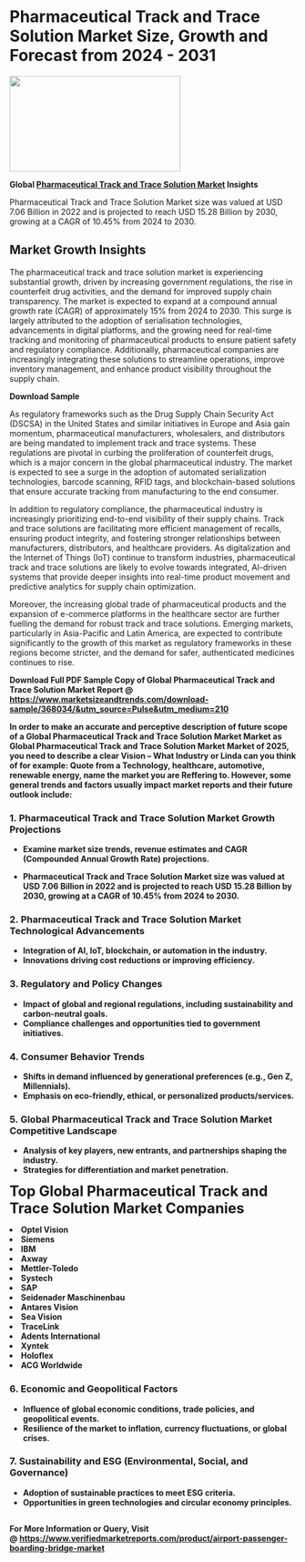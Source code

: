 <H1>Pharmaceutical Track and Trace Solution Market Size, Growth and Forecast from 2024 - 2031</H1><img class="aligncenter size-medium wp-image-584254" src="https://thirdeyenews.in/wp-content/uploads/2024/09/Global-Market-Research-300x168.jpeg" alt="" width="300" height="168" /><p><strong>Global&nbsp;<a href="https://www.marketsizeandtrends.com/download-sample/368034/&amp;utm_source=Pulse&amp;utm_medium=210">Pharmaceutical Track and Trace Solution Market</a> Insights</strong></p><p>Pharmaceutical Track and Trace Solution Market size was valued at USD 7.06 Billion in 2022 and is projected to reach USD 15.28 Billion by 2030, growing at a CAGR of 10.45% from 2024 to 2030.</p><p><h2>Market Growth Insights</h2> <p>The pharmaceutical track and trace solution market is experiencing substantial growth, driven by increasing government regulations, the rise in counterfeit drug activities, and the demand for improved supply chain transparency. The market is expected to expand at a compound annual growth rate (CAGR) of approximately 15% from 2024 to 2030. This surge is largely attributed to the adoption of serialisation technologies, advancements in digital platforms, and the growing need for real-time tracking and monitoring of pharmaceutical products to ensure patient safety and regulatory compliance. Additionally, pharmaceutical companies are increasingly integrating these solutions to streamline operations, improve inventory management, and enhance product visibility throughout the supply chain.</p> <p><strong>Download Sample</strong></p> <p>As regulatory frameworks such as the Drug Supply Chain Security Act (DSCSA) in the United States and similar initiatives in Europe and Asia gain momentum, pharmaceutical manufacturers, wholesalers, and distributors are being mandated to implement track and trace systems. These regulations are pivotal in curbing the proliferation of counterfeit drugs, which is a major concern in the global pharmaceutical industry. The market is expected to see a surge in the adoption of automated serialization technologies, barcode scanning, RFID tags, and blockchain-based solutions that ensure accurate tracking from manufacturing to the end consumer.</p> <p>In addition to regulatory compliance, the pharmaceutical industry is increasingly prioritizing end-to-end visibility of their supply chains. Track and trace solutions are facilitating more efficient management of recalls, ensuring product integrity, and fostering stronger relationships between manufacturers, distributors, and healthcare providers. As digitalization and the Internet of Things (IoT) continue to transform industries, pharmaceutical track and trace solutions are likely to evolve towards integrated, AI-driven systems that provide deeper insights into real-time product movement and predictive analytics for supply chain optimization.</p> <p>Moreover, the increasing global trade of pharmaceutical products and the expansion of e-commerce platforms in the healthcare sector are further fuelling the demand for robust track and trace solutions. Emerging markets, particularly in Asia-Pacific and Latin America, are expected to contribute significantly to the growth of this market as regulatory frameworks in these regions become stricter, and the demand for safer, authenticated medicines continues to rise.</p> <p><strong></p><p><span class=""><strong>Download Full PDF Sample Copy of Global Pharmaceutical Track and Trace Solution Market Report</strong> @ <a href="https://www.marketsizeandtrends.com/download-sample/368034/&amp;utm_source=Pulse&amp;utm_medium=210" target="_blank">https://www.marketsizeandtrends.com/download-sample/368034/&amp;utm_source=Pulse&amp;utm_medium=210</a></span></p><p>In order to make an accurate and perceptive description of future scope of a Global&nbsp;Pharmaceutical Track and Trace Solution Market Market as Global&nbsp;Pharmaceutical Track and Trace Solution Market Market of 2025, you need to describe a clear Vision &ndash; What Industry or Linda can you think of for example: Quote from a Technology, healthcare, automotive, renewable energy, name the market you are Reffering to. However, some general trends and factors usually impact market reports and their future outlook include:</p><h3>1.&nbsp;<strong>Pharmaceutical Track and Trace Solution Market Growth Projections</strong></h3><ul><li>Examine market size trends, revenue estimates and CAGR (Compounded Annual Growth Rate) projections.</li><li><p>Pharmaceutical Track and Trace Solution Market size was valued at USD 7.06 Billion in 2022 and is projected to reach USD 15.28 Billion by 2030, growing at a CAGR of 10.45% from 2024 to 2030.</p></li></ul><h3>2.&nbsp;<strong>Pharmaceutical Track and Trace Solution Market Technological Advancements</strong></h3><ul><li>Integration of AI, IoT, blockchain, or automation in the industry.</li><li>Innovations driving cost reductions or improving efficiency.</li></ul><h3>3.&nbsp;<strong>Regulatory and Policy Changes</strong></h3><ul><li>Impact of global and regional regulations, including sustainability and carbon-neutral goals.</li><li>Compliance challenges and opportunities tied to government initiatives.</li></ul><h3>4.&nbsp;<strong>Consumer Behavior Trends</strong></h3><ul><li>Shifts in demand influenced by generational preferences (e.g., Gen Z, Millennials).</li><li>Emphasis on eco-friendly, ethical, or personalized products/services.</li></ul><h3>5.&nbsp;<strong>Global Pharmaceutical Track and Trace Solution Market Competitive Landscape</strong></h3><ul><li>Analysis of key players, new entrants, and partnerships shaping the industry.</li><li>Strategies for differentiation and market penetration.</li></ul><p data-pm-slice="1 1 []"><span style="color: inherit; font-family: inherit; font-size: 25px;">Top Global Pharmaceutical Track and Trace Solution Market Companies</span></p><div class="" data-test-id=""><p><li>Optel Vision</li><li> Siemens</li><li> IBM</li><li> Axway</li><li> Mettler-Toledo</li><li> Systech</li><li> SAP</li><li> Seidenader Maschinenbau</li><li> Antares Vision</li><li> Sea Vision</li><li> TraceLink</li><li> Adents International</li><li> Xyntek</li><li> Holoflex</li><li> ACG Worldwide</li></p></div><h3>6.&nbsp;<strong>Economic and Geopolitical Factors</strong></h3><ul><li>Influence of global economic conditions, trade policies, and geopolitical events.</li><li>Resilience of the market to inflation, currency fluctuations, or global crises.</li></ul><h3>7.&nbsp;<strong>Sustainability and ESG (Environmental, Social, and Governance)</strong></h3><ul><li>Adoption of sustainable practices to meet ESG criteria.</li><li>Opportunities in green technologies and circular economy principles.</li></ul><h2><strong style="font-size: 14px;">For More Information or Query, Visit @&nbsp;</strong><a style="background-color: #ffffff; font-size: 14px;" href="https://www.marketsizeandtrends.com/report/pharmaceutical-track-and-trace-solution-market/" target="_blank">https://www.verifiedmarketreports.com/product/airport-passenger-boarding-bridge-market</a></h2>
